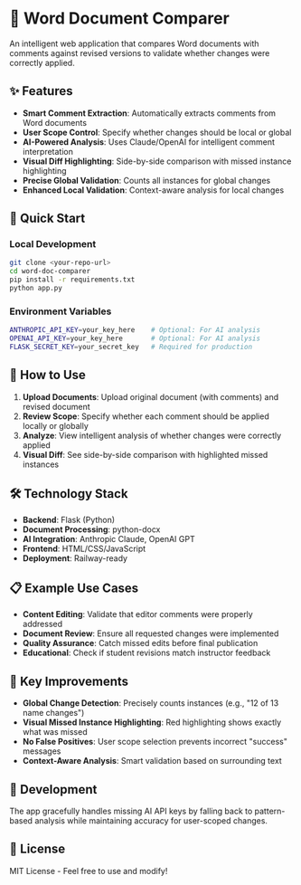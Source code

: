 # 📄 Word Document Comparer

An intelligent web application that compares Word documents with comments against revised versions to validate whether changes were correctly applied.

## ✨ Features

- **Smart Comment Extraction**: Automatically extracts comments from Word documents
- **User Scope Control**: Specify whether changes should be local or global
- **AI-Powered Analysis**: Uses Claude/OpenAI for intelligent comment interpretation
- **Visual Diff Highlighting**: Side-by-side comparison with missed instance highlighting
- **Precise Global Validation**: Counts all instances for global changes
- **Enhanced Local Validation**: Context-aware analysis for local changes

## 🚀 Quick Start

### Local Development
```bash
git clone <your-repo-url>
cd word-doc-comparer
pip install -r requirements.txt
python app.py
```

### Environment Variables
```bash
ANTHROPIC_API_KEY=your_key_here    # Optional: For AI analysis
OPENAI_API_KEY=your_key_here       # Optional: For AI analysis
FLASK_SECRET_KEY=your_secret_key   # Required for production
```

## 📖 How to Use

1. **Upload Documents**: Upload original document (with comments) and revised document
2. **Review Scope**: Specify whether each comment should be applied locally or globally
3. **Analyze**: View intelligent analysis of whether changes were correctly applied
4. **Visual Diff**: See side-by-side comparison with highlighted missed instances

## 🛠️ Technology Stack

- **Backend**: Flask (Python)
- **Document Processing**: python-docx
- **AI Integration**: Anthropic Claude, OpenAI GPT
- **Frontend**: HTML/CSS/JavaScript
- **Deployment**: Railway-ready

## 📋 Example Use Cases

- **Content Editing**: Validate that editor comments were properly addressed
- **Document Review**: Ensure all requested changes were implemented
- **Quality Assurance**: Catch missed edits before final publication
- **Educational**: Check if student revisions match instructor feedback

## 🎯 Key Improvements

- **Global Change Detection**: Precisely counts instances (e.g., "12 of 13 name changes")
- **Visual Missed Instance Highlighting**: Red highlighting shows exactly what was missed
- **No False Positives**: User scope selection prevents incorrect "success" messages
- **Context-Aware Analysis**: Smart validation based on surrounding text

## 🔧 Development

The app gracefully handles missing AI API keys by falling back to pattern-based analysis while maintaining accuracy for user-scoped changes.

## 📝 License

MIT License - Feel free to use and modify!